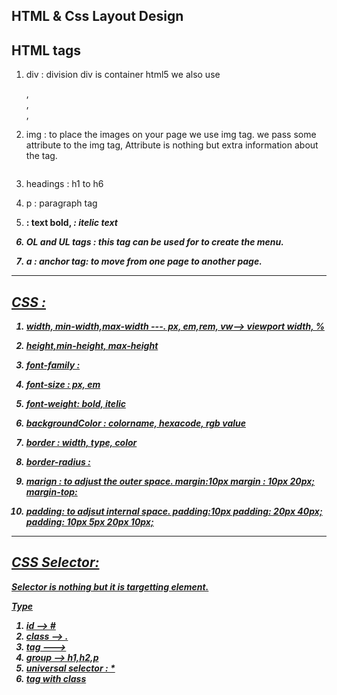 HTML & Css Layout Design
--------------------------
HTML tags
----
1. div : division div is container
html5 we also use <section>, <nav>,<main>,<audio>,<video>

2. img : to place the images on your page we use img tag. we pass some attribute to the img tag,
Attribute is nothing but extra information about the tag.
<img src="" alt="" height=, width= />


3. headings : h1 to h6

4. p : paragraph tag

5. <b> : text bold, <i> : itelic text

6. OL and UL tags : this tag can be used for to create the menu.

7. a : anchor tag: to move from one page to another page.
<a href ="link or page name" />


------------------------------------------------------------
CSS :
------------------
1. width, min-width,max-width   ---. px, em,rem, vw--> viewport width, %
2. height,min-height, max-height
3. font-family :
4. font-size : px, em
5. font-weight: bold, itelic
6. backgroundColor : colorname, hexacode, rgb value
7. border : width, type, color
8. border-radius : 
9. marign : to adjust the outer space.
margin:10px 
margin : 10px 20px;
margin-top:

10. padding: to adjsut internal space.
padding:10px
padding: 20px 40px;
padding: 10px 5px 20px 10px;

---------------------------------------------------------
CSS Selector:
--------------
Selector is nothing but it is targetting element.

Type
1. id  --> #
2. class --> .
3. tag ---> 
4. group --> h1,h2,p
5. universal selector : *
6. tag with class
